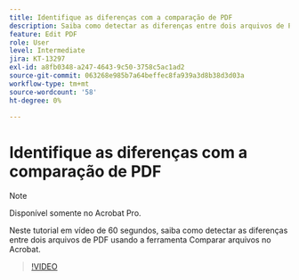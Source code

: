 ```yaml
---
title: Identifique as diferenças com a comparação de PDF
description: Saiba como detectar as diferenças entre dois arquivos de PDF usando a ferramenta Comparar arquivos no Acrobat
feature: Edit PDF
role: User
level: Intermediate
jira: KT-13297
exl-id: a8fb0348-a247-4643-9c50-3758c5ac1ad2
source-git-commit: 063268e985b7a64beffec8fa939a3d8b38d3d03a
workflow-type: tm+mt
source-wordcount: '58'
ht-degree: 0%

---
```


# Identifique as diferenças com a comparação de PDF

>[!NOTE]
>
>Disponível somente no Acrobat Pro.

Neste tutorial em vídeo de 60 segundos, saiba como detectar as diferenças entre dois arquivos de PDF usando a ferramenta Comparar arquivos no Acrobat.

>[!VIDEO](https://video.tv.adobe.com/v/3409905?quality=12&learn=on&hidetitle=true)
